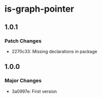 # is-graph-pointer

## 1.0.1

### Patch Changes

- 2270c33: Missing declarations in package

## 1.0.0

### Major Changes

- 3a0997e: First version
